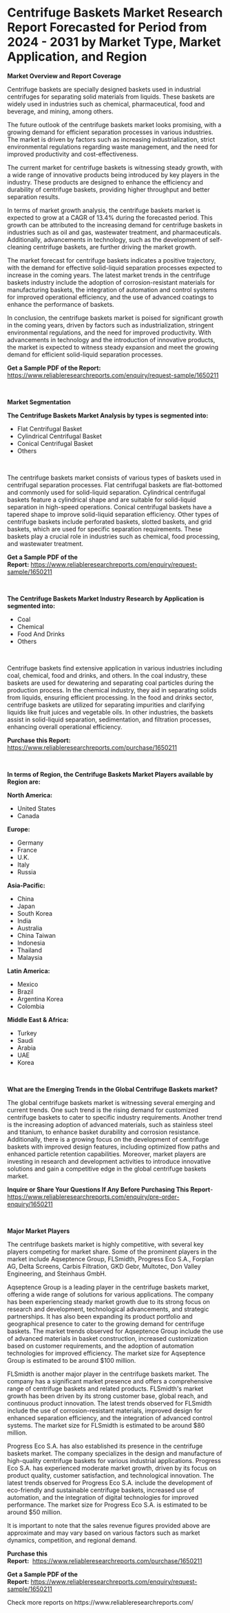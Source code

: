 <p><h1>Centrifuge Baskets Market Research Report Forecasted for Period from 2024 -  2031 by Market Type, Market Application, and Region</h1></p><p><strong>Market Overview and Report Coverage</strong></p>
<p><p>Centrifuge baskets are specially designed baskets used in industrial centrifuges for separating solid materials from liquids. These baskets are widely used in industries such as chemical, pharmaceutical, food and beverage, and mining, among others.</p><p>The future outlook of the centrifuge baskets market looks promising, with a growing demand for efficient separation processes in various industries. The market is driven by factors such as increasing industrialization, strict environmental regulations regarding waste management, and the need for improved productivity and cost-effectiveness.</p><p>The current market for centrifuge baskets is witnessing steady growth, with a wide range of innovative products being introduced by key players in the industry. These products are designed to enhance the efficiency and durability of centrifuge baskets, providing higher throughput and better separation results.</p><p>In terms of market growth analysis, the centrifuge baskets market is expected to grow at a CAGR of 13.4% during the forecasted period. This growth can be attributed to the increasing demand for centrifuge baskets in industries such as oil and gas, wastewater treatment, and pharmaceuticals. Additionally, advancements in technology, such as the development of self-cleaning centrifuge baskets, are further driving the market growth.</p><p>The market forecast for centrifuge baskets indicates a positive trajectory, with the demand for effective solid-liquid separation processes expected to increase in the coming years. The latest market trends in the centrifuge baskets industry include the adoption of corrosion-resistant materials for manufacturing baskets, the integration of automation and control systems for improved operational efficiency, and the use of advanced coatings to enhance the performance of baskets.</p><p>In conclusion, the centrifuge baskets market is poised for significant growth in the coming years, driven by factors such as industrialization, stringent environmental regulations, and the need for improved productivity. With advancements in technology and the introduction of innovative products, the market is expected to witness steady expansion and meet the growing demand for efficient solid-liquid separation processes.</p></p>
<p><strong>Get a Sample PDF of the Report:</strong> <a href="https://www.reliableresearchreports.com/enquiry/request-sample/1650211">https://www.reliableresearchreports.com/enquiry/request-sample/1650211</a></p>
<p>&nbsp;</p>
<p><strong>Market Segmentation</strong></p>
<p><strong>The Centrifuge Baskets Market Analysis by types is segmented into:</strong></p>
<p><ul><li>Flat Centrifugal Basket</li><li>Cylindrical Centrifugal Basket</li><li>Conical Centrifugal Basket</li><li>Others</li></ul></p>
<p>&nbsp;</p>
<p><p>The centrifuge baskets market consists of various types of baskets used in centrifugal separation processes. Flat centrifugal baskets are flat-bottomed and commonly used for solid-liquid separation. Cylindrical centrifugal baskets feature a cylindrical shape and are suitable for solid-liquid separation in high-speed operations. Conical centrifugal baskets have a tapered shape to improve solid-liquid separation efficiency. Other types of centrifuge baskets include perforated baskets, slotted baskets, and grid baskets, which are used for specific separation requirements. These baskets play a crucial role in industries such as chemical, food processing, and wastewater treatment.</p></p>
<p><strong>Get a Sample PDF of the Report:</strong>&nbsp;<a href="https://www.reliableresearchreports.com/enquiry/request-sample/1650211">https://www.reliableresearchreports.com/enquiry/request-sample/1650211</a></p>
<p>&nbsp;</p>
<p><strong>The Centrifuge Baskets Market Industry Research by Application is segmented into:</strong></p>
<p><ul><li>Coal</li><li>Chemical</li><li>Food And Drinks</li><li>Others</li></ul></p>
<p>&nbsp;</p>
<p><p>Centrifuge baskets find extensive application in various industries including coal, chemical, food and drinks, and others. In the coal industry, these baskets are used for dewatering and separating coal particles during the production process. In the chemical industry, they aid in separating solids from liquids, ensuring efficient processing. In the food and drinks sector, centrifuge baskets are utilized for separating impurities and clarifying liquids like fruit juices and vegetable oils. In other industries, the baskets assist in solid-liquid separation, sedimentation, and filtration processes, enhancing overall operational efficiency.</p></p>
<p><strong>Purchase this Report:</strong>&nbsp; <a href="https://www.reliableresearchreports.com/purchase/1650211">https://www.reliableresearchreports.com/purchase/1650211</a></p>
<p>&nbsp;</p>
<p><strong>In terms of Region, the Centrifuge Baskets Market Players available by Region are:</strong></p>
<p>
    <p> <strong> North America: </strong>
        <ul>
            <li>United States</li>
            <li>Canada</li>
        </ul>
        </p> 
    <p> <strong> Europe: </strong>
        <ul>
            <li>Germany</li>
            <li>France</li>
            <li>U.K.</li>
            <li>Italy</li>
            <li>Russia</li>
        </ul>
        </p> 
    <p> <strong> Asia-Pacific: </strong>
        <ul>
            <li>China</li>
            <li>Japan</li>
            <li>South Korea</li>
            <li>India</li>
            <li>Australia</li>
            <li>China Taiwan</li>
            <li>Indonesia</li>
            <li>Thailand</li>
            <li>Malaysia</li>
        </ul>
        </p> 
    <p> <strong> Latin America: </strong>
        <ul>
            <li>Mexico</li>
            <li>Brazil</li>
            <li>Argentina Korea</li>
            <li>Colombia</li>
        </ul>
        </p> 
    <p> <strong> Middle East & Africa: </strong>
        <ul>
            <li>Turkey</li>
            <li>Saudi</li>
            <li>Arabia</li>
            <li>UAE</li>
            <li>Korea</li>
        </ul>
    </p>
    </p>
<p>&nbsp;</p>
<p><strong>What are the Emerging Trends in the Global Centrifuge Baskets market?</strong></p>
<p><p>The global centrifuge baskets market is witnessing several emerging and current trends. One such trend is the rising demand for customized centrifuge baskets to cater to specific industry requirements. Another trend is the increasing adoption of advanced materials, such as stainless steel and titanium, to enhance basket durability and corrosion resistance. Additionally, there is a growing focus on the development of centrifuge baskets with improved design features, including optimized flow paths and enhanced particle retention capabilities. Moreover, market players are investing in research and development activities to introduce innovative solutions and gain a competitive edge in the global centrifuge baskets market.</p></p>
<p><strong>Inquire or Share Your Questions If Any Before Purchasing This Report</strong>- <a href="https://www.reliableresearchreports.com/enquiry/pre-order-enquiry/1650211">https://www.reliableresearchreports.com/enquiry/pre-order-enquiry/1650211</a></p>
<p>&nbsp;</p>
<p><strong>Major Market Players</strong></p>
<p><p>The centrifuge baskets market is highly competitive, with several key players competing for market share. Some of the prominent players in the market include Aqseptence Group, FLSmidth, Progress Eco S.A., Forplan AG, Delta Screens, Carbis Filtration, GKD Gebr, Multotec, Don Valley Engineering, and Steinhaus GmbH.</p><p>Aqseptence Group is a leading player in the centrifuge baskets market, offering a wide range of solutions for various applications. The company has been experiencing steady market growth due to its strong focus on research and development, technological advancements, and strategic partnerships. It has also been expanding its product portfolio and geographical presence to cater to the growing demand for centrifuge baskets. The market trends observed for Aqseptence Group include the use of advanced materials in basket construction, increased customization based on customer requirements, and the adoption of automation technologies for improved efficiency. The market size for Aqseptence Group is estimated to be around $100 million.</p><p>FLSmidth is another major player in the centrifuge baskets market. The company has a significant market presence and offers a comprehensive range of centrifuge baskets and related products. FLSmidth's market growth has been driven by its strong customer base, global reach, and continuous product innovation. The latest trends observed for FLSmidth include the use of corrosion-resistant materials, improved design for enhanced separation efficiency, and the integration of advanced control systems. The market size for FLSmidth is estimated to be around $80 million.</p><p>Progress Eco S.A. has also established its presence in the centrifuge baskets market. The company specializes in the design and manufacture of high-quality centrifuge baskets for various industrial applications. Progress Eco S.A. has experienced moderate market growth, driven by its focus on product quality, customer satisfaction, and technological innovation. The latest trends observed for Progress Eco S.A. include the development of eco-friendly and sustainable centrifuge baskets, increased use of automation, and the integration of digital technologies for improved performance. The market size for Progress Eco S.A. is estimated to be around $50 million.</p><p>It is important to note that the sales revenue figures provided above are approximate and may vary based on various factors such as market dynamics, competition, and regional demand.</p></p>
<p><strong>Purchase this Report:</strong>&nbsp;&nbsp;<a href="https://www.reliableresearchreports.com/purchase/1650211">https://www.reliableresearchreports.com/purchase/1650211</a></p>
<p></p>
<p><strong>Get a Sample PDF of the Report:</strong>&nbsp;<a href="https://www.reliableresearchreports.com/enquiry/request-sample/1650211">https://www.reliableresearchreports.com/enquiry/request-sample/1650211</a></p>
<p>Check more reports on https://www.reliableresearchreports.com/</p>